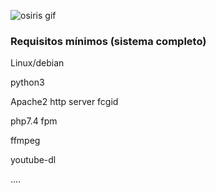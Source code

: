 ![osiris gif](https://vtwitt.com/jsa/osiris.gif)


<h3>Requisitos mínimos (sistema completo)</h3>

Linux/debian

python3

Apache2 http server fcgid

php7.4 fpm

ffmpeg

youtube-dl


....

